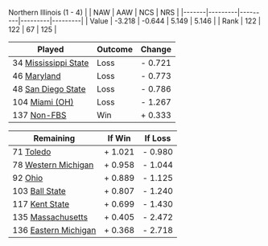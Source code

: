 Northern Illinois (1 - 4)
|       |   NAW   |   AAW   |   NCS   |   NRS   |
|-------|---------|---------|---------|---------|
| Value |  -3.218 |  -0.644 |   5.149 |   5.146 |
| Rank  |     122 |     122 |      67 |     125 |

| Played                    | Outcome    |  Change  |
|---------------------------|------------|----------|
|  34 [Mississippi State     ](MississippiState.md)| Loss       | -  0.721 |
|  46 [Maryland              ](Maryland.md)| Loss       | -  0.773 |
|  48 [San Diego State       ](SanDiegoState.md)| Loss       | -  0.786 |
| 104 [Miami (OH)            ](MiamiOH.md)| Loss       | -  1.267 |
| 137 [Non-FBS               ](NonFBS.md)| Win        | +  0.333 |

| Remaining                 |  If Win  |  If Loss |
|---------------------------|----------|----------|
|  71 [Toledo                ](Toledo.md)| +  1.021 | -  0.980 |
|  78 [Western Michigan      ](WesternMichigan.md)| +  0.958 | -  1.044 |
|  92 [Ohio                  ](Ohio.md)| +  0.889 | -  1.125 |
| 103 [Ball State            ](BallState.md)| +  0.807 | -  1.240 |
| 117 [Kent State            ](KentState.md)| +  0.699 | -  1.430 |
| 135 [Massachusetts         ](Massachusetts.md)| +  0.405 | -  2.472 |
| 136 [Eastern Michigan      ](EasternMichigan.md)| +  0.368 | -  2.718 |

